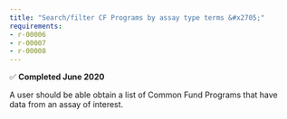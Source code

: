 ```yaml
---
title: "Search/filter CF Programs by assay type terms &#x2705;"
requirements:
- r-00006
- r-00007
- r-00008
---
```

&#x2705; **Completed June 2020**

A user should be able obtain a list of Common Fund Programs that have data from an assay of interest.

